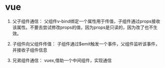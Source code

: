 # vue 
1. 父子组件通信： 父组件v-bind绑定一个属性用于传值，子组件通过props接收该属性。不要去尝试修改props的值，因为props是只读的，因为改了也不生效。

2. 子组件向父组件传值： 子组件通过$emit触发一个事件，父组件监听该事件，并接收子组件信息

3. 兄弟组件通信： vuex,借助一个中间组件，实现通信